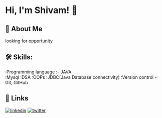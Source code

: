 
# Hi, I'm Shivam! 👋

## 🚀 About Me
looking for opportunity




## 🛠 Skills:
  :Programming language :- JAVA
  <br>
  :Mysql
  :DSA
  :OOPs
  :JDBC(Java Database connectivity)
  :Version control - Git, GitHub



## 🔗 Links
[![linkedin](www.linkedin.com/in/shivam-singh-21450621b)](https://www.linkedin.com/)
[![twitter](https://twitter.com/shivamsingh3304)](https://twitter.com/)

